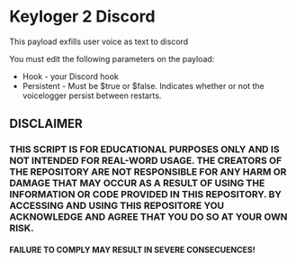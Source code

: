 # Keyloger 2 Discord

This payload exfills user voice as text to discord

You must edit the following parameters on the payload:
* Hook - your Discord hook
* Persistent - Must be $true or $false. Indicates whether or not the voicelogger persist between restarts.

## DISCLAIMER
### THIS SCRIPT IS FOR EDUCATIONAL PURPOSES ONLY AND IS NOT INTENDED FOR REAL-WORD USAGE. THE CREATORS OF THE REPOSITORY ARE NOT RESPONSIBLE FOR ANY HARM OR DAMAGE THAT MAY OCCUR AS A RESULT OF USING THE INFORMATION OR CODE PROVIDED IN THIS REPOSITORY. BY ACCESSING AND USING THIS REPOSITORE YOU ACKNOWLEDGE AND AGREE THAT YOU DO SO AT YOUR OWN RISK.
#### **FAILURE TO COMPLY MAY RESULT IN SEVERE CONSECUENCES!**